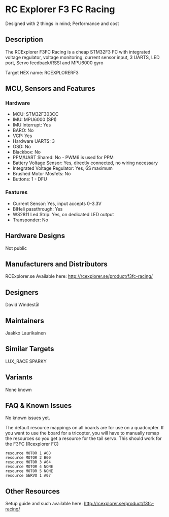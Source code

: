 <!-- test -->
# RC Explorer F3 FC Racing

Designed with 2 things in mind; Performance and cost

## Description

The RCExplorer F3FC Racing is a cheap STM32F3 FC with integrated voltage regulator, voltage monitoring, current sensor input, 3 UARTS, LED port, Servo feedback/RSSI and MPU6000 gyro

Target HEX name: RCEXPLORERF3

## MCU, Sensors and Features

### Hardware
  - MCU: STM32F303CC
  - IMU: MPU6000 (SPI)
  - IMU Interrupt: Yes
  - BARO: No
  - VCP: Yes
  - Hardware UARTS: 3
  - OSD: No
  - Blackbox: No
  - PPM/UART Shared: No - PWM6 is used for PPM
  - Battery Voltage Sensor: Yes, directly connected, no wiring necessary
  - Integrated Voltage Regulator: Yes, 6S maximum
  - Brushed Motor Mosfets: No
  - Buttons: 1 - DFU

### Features
  - Current Sensor: Yes, input accepts 0-3.3V
  - BlHeli passthrough: Yes
  - WS2811 Led Strip: Yes, on dedicated LED output
  - Transponder: No

## Hardware Designs

Not public

## Manufacturers and Distributors

RCExplorer.se
Available here: http://rcexplorer.se/product/f3fc-racing/

## Designers
David Windestål

## Maintainers
Jaakko Laurikainen

## Similar Targets
LUX_RACE
SPARKY

## Variants
None known

## FAQ & Known Issues
No known issues yet. 

The default resource mappings on all boards are for use on a quadcopter. If you want to use the board for a tricopter, you will have to manually remap the resources so you get a resource for the tail servo. This should work for the F3FC (Rcexplorer FC)

```
resource MOTOR 1 A08
resource MOTOR 2 B00
resource MOTOR 3 A04
resource MOTOR 4 NONE
resource MOTOR 5 NONE
resource SERVO 1 A07
```

## Other Resources
Setup guide and such available here: http://rcexplorer.se/product/f3fc-racing/